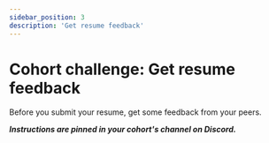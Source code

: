 ```yaml
---
sidebar_position: 3
description: 'Get resume feedback'
---
```


# Cohort challenge: Get resume feedback

Before you submit your resume, get some feedback from your peers.

**_Instructions are pinned in your cohort's channel on Discord._**
